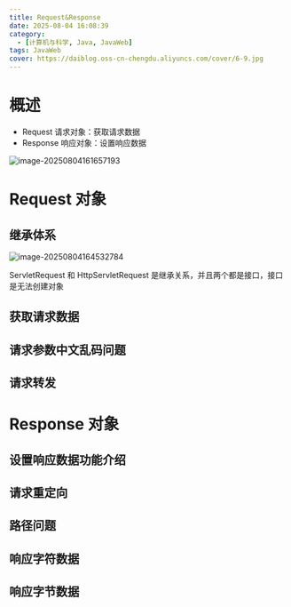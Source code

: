 ```yaml
---
title: Request&Response
date: 2025-08-04 16:08:39
category:
  - [计算机与科学, Java, JavaWeb]
tags: JavaWeb
cover: https://daiblog.oss-cn-chengdu.aliyuncs.com/cover/6-9.jpg
---
```


# 概述

- Request 请求对象：获取请求数据
- Response 响应对象：设置响应数据

![image-20250804161657193](https://daiblog.oss-cn-chengdu.aliyuncs.com/img/image-20250804161657193.png)

# Request 对象

## 继承体系

![image-20250804164532784](https://daiblog.oss-cn-chengdu.aliyuncs.com/img/image-20250804164532784.png)

ServletRequest 和 HttpServletRequest 是继承关系，并且两个都是接口，接口是无法创建对象

## 获取请求数据

## 请求参数中文乱码问题

## 请求转发

# Response 对象

## 设置响应数据功能介绍

## 请求重定向

## 路径问题

## 响应字符数据

## 响应字节数据
